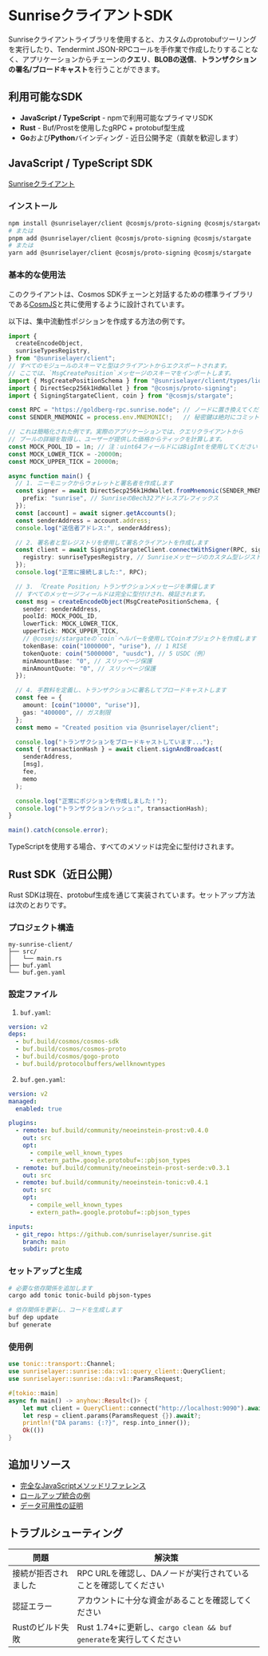 # SunriseクライアントSDK

Sunriseクライアントライブラリを使用すると、カスタムのprotobufツーリングを実行したり、Tendermint JSON-RPCコールを手作業で作成したりすることなく、アプリケーションからチェーンの**クエリ**、**BLOBの送信**、**トランザクションの署名/ブロードキャスト**を行うことができます。

## 利用可能なSDK

* **JavaScript / TypeScript** - npmで利用可能なプライマリSDK
* **Rust** - Buf/Prostを使用したgRPC + protobuf型生成
* **Go**および**Python**バインディング - 近日公開予定（貢献を歓迎します）

## JavaScript / TypeScript SDK

[Sunriseクライアント](https://github.com/sunriselayer/sunrise-client-js)

### インストール

```bash
npm install @sunriselayer/client @cosmjs/proto-signing @cosmjs/stargate
# または
pnpm add @sunriselayer/client @cosmjs/proto-signing @cosmjs/stargate
# または
yarn add @sunriselayer/client @cosmjs/proto-signing @cosmjs/stargate
```

### 基本的な使用法

このクライアントは、Cosmos SDKチェーンと対話するための標準ライブラリである[CosmJS](https://cosmos.github.io/cosmjs/)と共に使用するように設計されています。

以下は、集中流動性ポジションを作成する方法の例です。

```typescript
import {
  createEncodeObject,
  sunriseTypesRegistry,
} from "@sunriselayer/client";
// すべてのモジュールのスキーマと型はクライアントからエクスポートされます。
// ここでは、`MsgCreatePosition`メッセージのスキーマをインポートします。
import { MsgCreatePositionSchema } from "@sunriselayer/client/types/liquiditypool";
import { DirectSecp256k1HdWallet } from "@cosmjs/proto-signing";
import { SigningStargateClient, coin } from "@cosmjs/stargate";

const RPC = "https://goldberg-rpc.sunrise.node"; // ノードに置き換えてください
const SENDER_MNEMONIC = process.env.MNEMONIC!;   // 秘密鍵は絶対にコミットしないでください

// これは簡略化された例です。実際のアプリケーションでは、クエリクライアントから
// プールの詳細を取得し、ユーザーが提供した価格からティックを計算します。
const MOCK_POOL_ID = 1n; // 注：uint64フィールドにはBigIntを使用してください
const MOCK_LOWER_TICK = -20000n;
const MOCK_UPPER_TICK = 20000n;

async function main() {
  // 1. ニーモニックからウォレットと署名者を作成します
  const signer = await DirectSecp256k1HdWallet.fromMnemonic(SENDER_MNEMONIC, {
    prefix: "sunrise", // SunriseのBech32アドレスプレフィックス
  });
  const [account] = await signer.getAccounts();
  const senderAddress = account.address;
  console.log("送信者アドレス:", senderAddress);

  // 2. 署名者と型レジストリを使用して署名クライアントを作成します
  const client = await SigningStargateClient.connectWithSigner(RPC, signer, {
    registry: sunriseTypesRegistry, // Sunriseメッセージのカスタム型レジストリ
  });
  console.log("正常に接続しました:", RPC);

  // 3. 「Create Position」トランザクションメッセージを準備します
  // すべてのメッセージフィールドは完全に型付けされ、検証されます。
  const msg = createEncodeObject(MsgCreatePositionSchema, {
    sender: senderAddress,
    poolId: MOCK_POOL_ID,
    lowerTick: MOCK_LOWER_TICK,
    upperTick: MOCK_UPPER_TICK,
    // @cosmjs/stargateの`coin`ヘルパーを使用してCoinオブジェクトを作成します
    tokenBase: coin("1000000", "urise"), // 1 RISE
    tokenQuote: coin("5000000", "uusdc"), // 5 USDC（例）
    minAmountBase: "0", // スリッページ保護
    minAmountQuote: "0", // スリッページ保護
  });

  // 4. 手数料を定義し、トランザクションに署名してブロードキャストします
  const fee = {
    amount: [coin("10000", "urise")],
    gas: "400000", // ガス制限
  };
  const memo = "Created position via @sunriselayer/client";

  console.log("トランザクションをブロードキャストしています...");
  const { transactionHash } = await client.signAndBroadcast(
    senderAddress,
    [msg],
    fee,
    memo
  );

  console.log("正常にポジションを作成しました！");
  console.log("トランザクションハッシュ:", transactionHash);
}

main().catch(console.error);
```

TypeScriptを使用する場合、すべてのメソッドは完全に型付けされます。

## Rust SDK（近日公開）

Rust SDKは現在、protobuf生成を通じて実装されています。セットアップ方法は次のとおりです。

### プロジェクト構造

```
my-sunrise-client/
├── src/
│   └── main.rs
├── buf.yaml
└── buf.gen.yaml
```

### 設定ファイル

1. `buf.yaml`:

```yaml
version: v2
deps:
  - buf.build/cosmos/cosmos-sdk
  - buf.build/cosmos/cosmos-proto
  - buf.build/cosmos/gogo-proto
  - buf.build/protocolbuffers/wellknowntypes
```

2. `buf.gen.yaml`:

```yaml
version: v2
managed:
  enabled: true

plugins:
  - remote: buf.build/community/neoeinstein-prost:v0.4.0
    out: src
    opt:
      - compile_well_known_types
      - extern_path=.google.protobuf=::pbjson_types
  - remote: buf.build/community/neoeinstein-prost-serde:v0.3.1
    out: src
  - remote: buf.build/community/neoeinstein-tonic:v0.4.1
    out: src
    opt:
      - compile_well_known_types
      - extern_path=.google.protobuf=::pbjson_types

inputs:
  - git_repo: https://github.com/sunriselayer/sunrise.git
    branch: main
    subdir: proto
```

### セットアップと生成

```bash
# 必要な依存関係を追加します
cargo add tonic tonic-build pbjson-types

# 依存関係を更新し、コードを生成します
buf dep update
buf generate
```

### 使用例

```rust
use tonic::transport::Channel;
use sunriselayer::sunrise::da::v1::query_client::QueryClient;
use sunriselayer::sunrise::da::v1::ParamsRequest;

#[tokio::main]
async fn main() -> anyhow::Result<()> {
    let mut client = QueryClient::connect("http://localhost:9090").await?;
    let resp = client.params(ParamsRequest {}).await?;
    println!("DA params: {:?}", resp.into_inner());
    Ok(())
}
```

## 追加リソース

* [完全なJavaScriptメソッドリファレンス](/build/client/reference)
* [ロールアップ統合の例](/build/l2-blockchains)
* [データ可用性の証明](/build/validators)

## トラブルシューティング

| 問題 | 解決策 |
| --- | --- |
| 接続が拒否されました | RPC URLを確認し、DAノードが実行されていることを確認してください |
| 認証エラー | アカウントに十分な資金があることを確認してください |
| Rustのビルド失敗 | Rust 1.74+に更新し、`cargo clean && buf generate`を実行してください |
